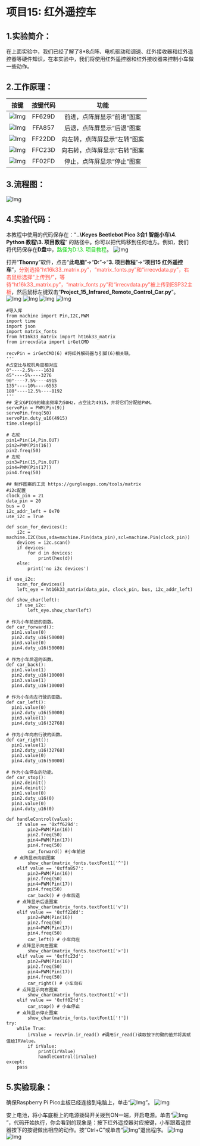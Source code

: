 # 项目15: 红外遥控车


## 1.实验简介：
在上面实验中，我们已经了解了8*8点阵、电机驱动和调速、红外接收器和红外遥控器等硬件知识，在本实验中，我们将使用红外遥控器和红外接收器来控制小车做一些动作。

## 2.工作原理：
|按键|按键代码|功能|
| :--: | :--: | :--: |
|![Img](../../media/项目15-2img-20230330140558.png)| FF629D |前进，点阵屏显示“前进”图案|
|![Img](../../media/项目15-3img-20230330140636.png)| FFA857 | 后退，点阵屏显示“后退”图案 |
|![Img](../../media/项目15-4img-20230330140706.png)| FF22DD | 向左转，点阵屏显示“左转”图案|
|![Img](../../media/项目15-5img-20230330140736.png)| FFC23D |向右转，点阵屏显示“右转”图案 |
|![Img](../../media/项目15-6img-20230330140806.png)| FF02FD|停止，点阵屏显示“停止”图案 |

## 3.流程图：
![Img](../../media/项目15-7img-20230330140847.png)

## 4.实验代码：
本教程中使用的代码保存在：“**..\Keyes Beetlebot Pico 3合1 智能小车\4. Python 教程\3. 项目教程**” 的路径中。你可以把代码移到任何地方。例如，我们将代码保存在**D盘**中，<span style="color: rgb(0, 209, 0);">路径为D:\3. 项目教程</span>。
![Img](../../media/电脑D盘路径img-20230601164744.png)

打开“**Thonny**”软件，点击“**此电脑**”→“**D:**”→“**3. 项目教程**”→“**项目15 红外遥控车**”，<span style="color: rgb(255, 76, 65);">分别选择“ht16k33_matrix\.py”，“matrix_fonts\.py”和“irrecvdata\.py”，右击鼠标选择“上传到/”，等待“ht16k33_matrix\.py”，“matrix_fonts\.py”和“irrecvdata\.py”被上传到ESP32主板</span>，然后鼠标左键双击“**Project_15_Infrared_Remote_Control_Car.py**”。
![Img](../../media/项目15-8img-20230602112016.png)
![Img](../../media/项目15-9img-20230602112046.png)
![Img](../../media/项目15-10img-20230602112123.png)
![Img](../../media/项目15-11img-20230602112144.png)

```
#导入库
from machine import Pin,I2C,PWM
import time
import json
import matrix_fonts
from ht16k33_matrix import ht16k33_matrix
from irrecvdata import irGetCMD 

recvPin = irGetCMD(6) #将红外解码器与引脚(6)相关联。
'''
#占空比与舵机角度相对应
0°----2.5%----1638
45°----5%----3276
90°----7.5%----4915
135°----10%----6553
180°----12.5%----8192
'''
## 定义GPIO9的输出频率为50Hz，占空比为4915，并将它们分配给PWM。
servoPin = PWM(Pin(9))
servoPin.freq(50)
servoPin.duty_u16(4915)
time.sleep(1)

# 右轮
pin1=Pin(14,Pin.OUT)
pin2=PWM(Pin(16))
pin2.freq(50)
# 左轮
pin3=Pin(15,Pin.OUT)
pin4=PWM(Pin(17))
pin4.freq(50)

## 制作图案的工具 https://gurgleapps.com/tools/matrix
#i2c配置
clock_pin = 21
data_pin = 20
bus = 0
i2c_addr_left = 0x70
use_i2c = True

def scan_for_devices():
    i2c = machine.I2C(bus,sda=machine.Pin(data_pin),scl=machine.Pin(clock_pin))
    devices = i2c.scan()
    if devices:
        for d in devices:
            print(hex(d))
    else:
        print('no i2c devices')

if use_i2c:
    scan_for_devices()
    left_eye = ht16k33_matrix(data_pin, clock_pin, bus, i2c_addr_left)

def show_char(left):
    if use_i2c:
        left_eye.show_char(left)
    
# 作为小车前进的函数。
def car_forward(): 
  pin1.value(0)
  pin2.duty_u16(50000) 
  pin3.value(0)
  pin4.duty_u16(50000)

# 作为小车后退的函数。
def car_back(): 
  pin1.value(1)
  pin2.duty_u16(10000)  
  pin3.value(1)
  pin4.duty_u16(10000)

# 作为小车向左行驶的函数。
def car_left(): 
  pin1.value(0)
  pin2.duty_u16(50000)  
  pin3.value(1)
  pin4.duty_u16(32768)

# 作为小车向右行驶的函数。
def car_right(): 
  pin1.value(1)
  pin2.duty_u16(32768)  
  pin3.value(0)
  pin4.duty_u16(50000)

# 作为小车停车的功能。
def car_stop():
  pin2.deinit()
  pin4.deinit()
  pin1.value(0)
  pin2.duty_u16(0)  
  pin3.value(0)
  pin4.duty_u16(0) 
  
def handleControl(value): 
    if value == '0xff629d':
        pin2=PWM(Pin(16))
        pin2.freq(50)
        pin4=PWM(Pin(17))
        pin4.freq(50)
        car_forward() #小车前进
   # 点阵显示向前图案
        show_char(matrix_fonts.textFont1['^'])
    elif value == '0xffa857':
        pin2=PWM(Pin(16))
        pin2.freq(50)
        pin4=PWM(Pin(17))
        pin4.freq(50)
        car_back() # 小车后退
    # 点阵显示后退图案
        show_char(matrix_fonts.textFont1['v'])
    elif value == '0xff22dd': 
        pin2=PWM(Pin(16))
        pin2.freq(50)
        pin4=PWM(Pin(17))
        pin4.freq(50)
        car_left() # 小车向左
    # 点阵显示向左图案
        show_char(matrix_fonts.textFont1['>'])
    elif value == '0xffc23d': 
        pin2=PWM(Pin(16))
        pin2.freq(50)
        pin4=PWM(Pin(17))
        pin4.freq(50)
        car_right() # 小车向右
    # 点阵显示向右图案
        show_char(matrix_fonts.textFont1['<'])
    elif value == '0xff02fd':
        car_stop() # 小车停止
    # 点阵显示停止图案
        show_char(matrix_fonts.textFont1['!']) 
try:
    while True:
        irValue = recvPin.ir_read() #调用ir_read()读取按下的键的值并将其赋值给IRValue。
        if irValue:
            print(irValue)
            handleControl(irValue)
except:
    pass

```

## 5.实验现象：
确保Raspberry Pi Pico主板已经连接到电脑上，单击“![Img](../../media/停止或重启后端进程img-20230511100302.png)”。
![Img](../../media/项目15-12img-20230602112321.png)

安上电池，将小车底板上的电源拨码开关拨到ON一端，开启电源。单击“![Img](../../media/运行img-20230511100130.png)”，代码开始执行，你会看到的现象是：按下红外遥控器对应按键，小车跟着遥控器按下的按键做出相应的动作。按“Ctrl+C”或单击“![Img](../../media/停止或重启后端进程img-20230511100302.png)”退出程序。
![Img](../../media/项目15-13img-20230602112451.png)
![Img](../../media/项目15-1img-20230518082547.png)

